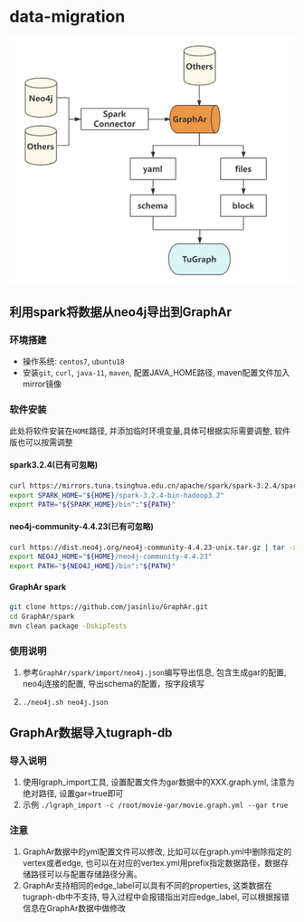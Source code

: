 # data-migration

![导入流程](process.png)

## 利用spark将数据从neo4j导出到GraphAr

### 环境搭建

- 操作系统: `centos7`, `ubuntu18`
- 安装`git`, `curl`, `java-11`, `maven`, 配置JAVA_HOME路径, maven配置文件加入mirror镜像

### 软件安装

此处将软件安装在`HOME`路径, 并添加临时环境变量,具体可根据实际需要调整, 软件版也可以按需调整

#### spark3.2.4(已有可忽略)

```bash
curl https://mirrors.tuna.tsinghua.edu.cn/apache/spark/spark-3.2.4/spark-3.2.4-bin-hadoop3.2.tgz | tar -xz -C ${HOME}/
export SPARK_HOME="${HOME}/spark-3.2.4-bin-hadoop3.2"  
export PATH="${SPARK_HOME}/bin":"${PATH}"
```

#### neo4j-community-4.4.23(已有可忽略)

```bash
curl https://dist.neo4j.org/neo4j-community-4.4.23-unix.tar.gz | tar -xz -C ${HOME}/
export NEO4J_HOME="${HOME}/neo4j-community-4.4.23"
export PATH="${NEO4J_HOME}/bin":"${PATH}"
```

#### GraphAr spark

```bash
git clone https://github.com/jasinliu/GraphAr.git
cd GraphAr/spark
mvn clean package -DskipTests
```

### 使用说明

1. 参考`GraphAr/spark/import/neo4j.json`编写导出信息, 包含生成gar的配置, neo4j连接的配置, 导出schema的配置，按字段填写

2. `./neo4j.sh neo4j.json`

## GraphAr数据导入tugraph-db

### 导入说明

1. 使用lgraph_import工具, 设置配置文件为gar数据中的XXX.graph.yml, 注意为绝对路径, 设置gar=true即可
2. 示例
   `./lgraph_import -c /root/movie-gar/movie.graph.yml --gar true`

### 注意

1. GraphAr数据中的yml配置文件可以修改, 比如可以在graph.yml中删除指定的vertex或者edge, 也可以在对应的vertex.yml用prefix指定数据路径，数据存储路径可以与配置存储路径分离。
2. GraphAr支持相同的edge_label可以具有不同的properties, 这类数据在tugraph-db中不支持, 导入过程中会报错指出对应edge_label, 可以根据报错信息在GraphAr数据中做修改
